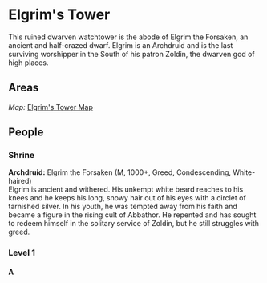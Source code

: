 # Elgrim's Tower

This ruined dwarven watchtower is the abode of Elgrim the Forsaken, an ancient and half-crazed dwarf. Elgrim is an Archdruid and is the last surviving worshipper in the South of his patron Zoldin, the dwarven god of high places.

## Areas

_Map:_ [Elgrim's Tower Map](ElgrimsTower.pdf)


## People

### Shrine
**Archdruid:** Elgrim the Forsaken (M, 1000+, Greed, Condescending, White-haired)  
Elgrim is ancient and withered. His unkempt white beard reaches to his knees and he keeps his long, snowy hair out of his eyes with a circlet of tarnished silver. In his youth, he was tempted away from his faith and became a figure in the rising cult of Abbathor. He repented and has sought to redeem himself in the solitary service of Zoldin, but he still struggles with greed.

### Level 1

#### A
